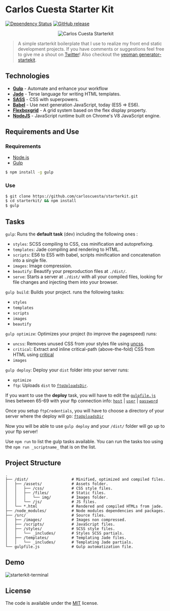 # Carlos Cuesta Starter Kit

[![Dependency Status](https://img.shields.io/david/dev/carloscuesta/starterkit.svg?style=flat-square)](https://david-dm.org/carloscuesta/starterkit#info=devDependencies)
[![GitHub release](https://img.shields.io/github/release/carloscuesta/starterkit.svg?style=flat-square)](https://github.com/carloscuesta/starterkit/releases)

<p align="center">
	<img src="https://cloud.githubusercontent.com/assets/7629661/9838465/89626e74-5a5e-11e5-9b7d-e0ce76856732.gif" alt="Carlos Cuesta Starterkit"/>
</p>

> A simple starterkit boilerplate that I use to realize my front end static development projects. If you have comments or suggestions feel free to give me a shout on [Twitter](http://twitter.com/crloscuesta)! Also checkout the [yeoman generator-startekit](https://github.com/carloscuesta/generator-starterkit).

## Technologies 

- [**Gulp**](http://gulpjs.com) - Automate and enhance your workflow
- [**Jade**](http://jade-lang.com) - Terse language for writing HTML templates.
- [**SASS**](http://sass-lang.com) - CSS with superpowers.
- [**Babel**](https://babeljs.io) - Use next generation JavaScript, today (ES5 => ES6).
- [**Flexboxgrid**](http://flexboxgrid.com) - A grid system based on the flex display property.
- [**NodeJS**](https://nodejs.org) - JavaScript runtime built on Chrome's V8 JavaScript engine.

## Requirements and Use 

### Requirements

- [Node.js](https://nodejs.org/en/)
- [Gulp](http://gulpjs.com)

```bash
$ npm install -g gulp
```

### Use 

```bash
$ git clone https://github.com/carloscuesta/starterkit.git
$ cd starterkit/ && npm install
$ gulp 
```

## Tasks

```gulp```: Runs the **default task** (dev) including the following ones :

- ```styles```: SCSS compiling to CSS, css minification and autoprefixing.
- ```templates```: Jade compiling and rendering to HTML.
- ```scripts```: ES6 to ES5 with babel, scripts minification and concatenation into a single file.
- ```images```: Image compression.
- ```beautify```: Beautify your preproduction files at ```./dist/```.
- ```serve```: Starts a server at ```./dist/``` with all your compiled files, looking for file changes and injecting them into your browser.

```gulp build```: Builds your project. runs the following tasks: 

- ```styles```
- ```templates```
- ```scripts```
- ```images```
- ```beautify```

```gulp optimize```: Optimizes your project (to improve the pagespeed) runs: 

- ```uncss```: Removes unused CSS from your styles file using [uncss](https://github.com/giakki/uncss).
- ```critical```: Extract and inline critical-path (above-the-fold) CSS from HTML using [critical](https://github.com/addyosmani/critical)
- ```images```

```gulp deploy```: Deploy your ```dist``` folder into your server runs:

- ```optimize```
- ```ftp```: Uploads ```dist``` to [```ftpUploadsDir```](https://github.com/carloscuesta/starterkit/blob/master/gulpfile.js#L58).

If you want to use the **deploy** task, you will have to edit the [```gulpfile.js```](https://github.com/carloscuesta/starterkit/blob/master/gulpfile.js#L65) lines between 65-69 with your ftp connection info: [```host```](https://github.com/carloscuesta/starterkit/blob/master/gulpfile.js#L68) | [```user```](https://github.com/carloscuesta/starterkit/blob/master/gulpfile.js#L69) | [```password```](https://github.com/carloscuesta/starterkit/blob/master/gulpfile.js#L70)

Once you setup ```ftpCredentials```, you will have to choose a directory of your server where the deploy will go: [```ftpUploadsDir```](https://github.com/carloscuesta/starterkit/blob/master/gulpfile.js#L58)

Now you will be able to use ```gulp deploy``` and your ```/dist/``` folder will go up to your ftp server!

Use ```npm run``` to list the gulp tasks available. You can run the tasks too using the ```npm run _scriptname_``` that is on the list.


## Project Structure

```
.
├── /dist/                   # Minified, optimized and compiled files.
│   ├── /assets/             # Assets folder.
│   │   ├── /css/            # CSS style files.
│   │   ├── /files/          # Static files.
│   │   │   └── img/         # Images folder.
│   │   └── /js/             # JS files.
│   └── *.html               # Rendered and compiled HTMLs from jade.
├── /node_modules/           # Node modules dependencies and packages.
├── /src/                    # Source files.
│   ├── /images/             # Images non compressed.
│   ├── /scripts/            # JavaScript files.
│   ├── /styles/             # SCSS style files.
│   │   └── _includes/       # Styles SCSS partials.
│   ├── /templates/          # Templating Jade files.
│   │   └── _includes/       # Templating Jade partials.
└── gulpfile.js              # Gulp automatization file.
```

## Demo

![starterkit-terminal](https://cloud.githubusercontent.com/assets/7629661/10411914/803cb756-6f75-11e5-82c3-b0832b425b77.gif)

## License

The code is available under the [MIT](https://github.com/carloscuesta/starterkit/blob/master/LICENSE) license.
